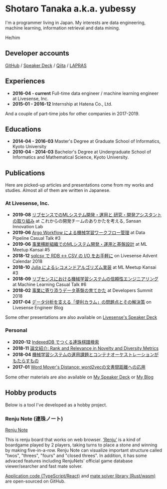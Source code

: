 # Shotaro Tanaka a.k.a. yubessy

I'm a programmer living in Japan.
My interests are data engineering, machine learning, information retrieval and data mining.

He/him

## Developer accounts

[GitHub](https://github.com/yubessy) / [Speaker Deck](https://speakerdeck.com/yubessy) / [Qiita](https://qiita.com/yubessy) / [LAPRAS](https://lapras.com/public/CJ7SGY2)

## Experiences

- **2016-04 - current** Full-time data engineer / machine learning engineer at Livesense, Inc.
- **2015-01 - 2016-12** Internship at Hatena Co., Ltd.

And a couple of part-time jobs for other companies in 2017-2019.

## Educations

- **2014-04 - 2016-03** Master's Degree at Graduate School of Informatics, Kyoto University
- **2010-04 - 2014-03** Bachelor's Degree at Undergraduate School of Informatics and Mathematical Science, Kyoto University.

## Publications

Here are picked-up articles and presentations come from my works and studies.
Almost all of them are written in Japanese.

### At Livesense, Inc.

- **2019-08** [リブセンスでのMLシステム開発・運用と 研究・開発アシスタントの取り組み](https://speakerdeck.com/livesense/ribusensudefalsemlsisutemukai-fa-yun-yong-to-yan-jiu-kai-fa-asisutantofalsequ-rizu-mi) at これからの開発チームのありかたを考える, Sansan Innovation Lab
- **2019-06** [Argo Workflow による機械学習ワークフロー管理](https://speakerdeck.com/livesense/argo-workflow-niyoruji-jie-xue-xi-wakuhuroguan-li) at Data Pipeline Casual Talk #3
- **2019-06** [事業横断組織でのMLシステム開発・運用と基盤設計](https://speakerdeck.com/livesense/shi-ye-heng-duan-zu-zhi-defalsemlsisutemukai-fa-yun-yong-toji-pan-she-ji) at ML Meetup Kansai #5
- **2018-12** [sqlcsv で RDB ↔ CSV の I/O をお手軽に](https://qiita.com/yubessy/items/3ef3cf7bd56e531955e5) on Livesense Advent Calendar 2018
- **2018-10** [Julia によるレコメンドアルゴリズム実装](https://speakerdeck.com/livesense/julia-niyorurekomentoarukorisumushi-zhuang) at ML Meetup Kansai #3
- **2018-09** [リブセンスにおける機械学習システムの信頼性エンジニアリング](https://speakerdeck.com/livesense/ribusensuniokeru-ji-jie-xue-xi-sisutemufalsexin-lai-xing-enziniaringu) at Machine Learning Casual Talk #6
- **2018-02** [事業に寄り添うデータ基盤の育てかた](https://speakerdeck.com/livesense/shi-ye-niji-ritian-udetaji-pan-falseyu-tefang) at Developers Summit 2018
- **2017-04** [データ分析を支える「便利カラム」の問題点とその解決策](https://made.livesense.co.jp/entry/2017/04/18/090000) on Livesense Engineer Blog

Some other presentations are also available on [Livesense's Speaker Deck](https://speakerdeck.com/livesense)

### Personal

- **2020-12** [IndexedDB でつくる連珠棋譜検索](https://yubessy.hatenablog.com/entry/2020/12/15/002656)
- **2018-11** [論文紹介: Rank and Relevance in Novelty and Diversity Metrics](https://yubessy.hatenablog.com/entry/2018/11/19/182548)
- **2018-04** [機械学習システムの運用課題とコンテナオーケストレーションがもたらすもの](https://yubessy.hatenablog.com/entry/2018/04/16/120000)
- **2017-01** [Word Mover's Distance: word2vecの文書間距離への応用](https://yubessy.hatenablog.com/entry/2017/01/10/122737)

Some other materials are also available on [My Speaker Deck](https://speakerdeck.com/yubessy) or [My Blog](https://yubessy.hatenablog.com/)

## Hobby products

Below is a tool I've developed as a hobby project.

### Renju Note (連珠ノート)

[Renju Note](https://renju-note.com/)

This is renju board that works on web browser.
['Renju'](https://www.renju.net/study/rules.php) is a kind of boardgame played by 2 players, taking turns to place a stone and winning by making five-in-a-row.
Renju Note can visualize important structure called "twos", "threes", "fours" and "closed threes".
In addition, it has some advaced features including RenjuNets' official game database viewer/searcher and fast mate solver.

[Application code (TypeScript/React)](https://github.com/renju-note/renju-note) and [mate solver library (Rust/wasm)](https://github.com/renju-note/quintet) are open-sourced on GitHub.

